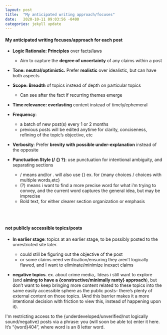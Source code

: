 ```yaml
---
layout: post
title:  "My anticipated writing approach/focuses"
date:   2020-10-11 09:03:56 -0400
categories: jekyll update
---
```

#### My anticipated writing focuses/approach for each post
- **Logic Rationale: Principles** over facts/laws
    - Aim to capture the **degree of uncertainty** of any claims within a post

- **Tone:  neutral/optimistic.** Prefer **realistic** over idealistic, but can have both aspects
- **Scope: Breadth** of topics instead of depth on particular topics 
    - Can see after the fact if recurring themes emerge
- **Time relevance: everlasting** content instead of timely/ephemeral
- **Frequency**:
    - a batch of new post(s) every 1 or 2 months
    - previous posts will be edited anytime for clarity, conciseness, refining of the topic’s objective, etc 
- **Verbosity**: Prefer **brevity with possible under-explanation** instead of the opposite
- **Punctuation Style (/ {} ?)**: use punctuation for intentional ambiguity, and separating sections
    - / means and/or . will also use {} ex. for {many choices / choices with multiple words,etc}
    - (?) means i want to find a more precise word for what i’m trying to convey, and the current word captures the general idea, but may be imprecise
    - Bold text, for either clearer section organization or emphasis


<br>
<br>

#### not publicly accessible topics/posts
- **In earlier stage**: topics at an earlier stage, to be possibly posted to the unrestricted site later.
    - could still be figuring out the objective of the post
    - or some claims need verification/ensuring they aren’t logically flawed, and I want to eliminate/minimize inexact claims

- **negative topics**. ex. about crime media,. Ideas i still want to explore (and **aiming to have a {constructive/minimally ranty} approach**), but don’t want to keep bringing more content related to these topics into the same easily accessible sphere as the public posts- there’s plenty of external content on those topics. (And this barrier makes it a more intentional decision with friction to view this, instead of happening upon it).


I'm restricting access to the {underdeveloped/unverified/not logically sound/negative} posts via a phrase: you (will soon be able to) enter it here. It’s “{word}404”, where word is an 8 letter word.

